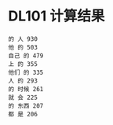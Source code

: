 # DL101 计算结果
```
的 人 930
他 的 503
自己 的 479
上 的 355
他们 的 335
人 的 293
的 时候 261
就 会 225
的 东西 207
都 是 206
```
